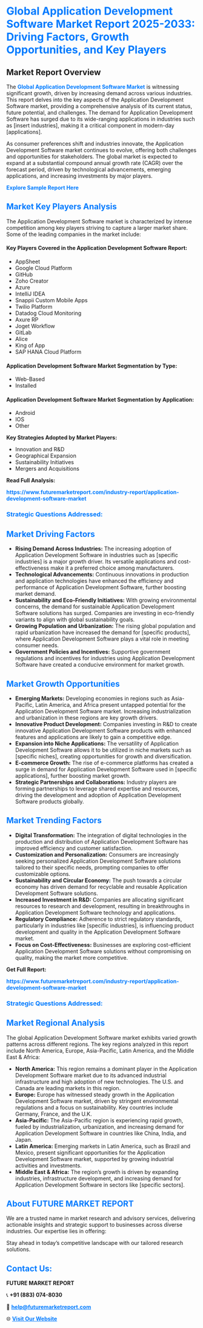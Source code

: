 <h1 style="color: #007BFF;">Global Application Development Software Market Report 2025-2033: Driving Factors, Growth Opportunities, and Key Players</h1>

<section id="overview">
<h2>Market Report Overview</h2>
<p>The <a href="https://www.futuremarketreport.com/industry-report/application-development-software-market" style="color: #007BFF; text-decoration: none;"><strong>Global Application Development Software Market</strong></a> is witnessing significant growth, driven by increasing demand across various industries. This report delves into the key aspects of the Application Development Software market, providing a comprehensive analysis of its current status, future potential, and challenges. The demand for Application Development Software has surged due to its wide-ranging applications in industries such as [insert industries], making it a critical component in modern-day [applications].</p>
<p>As consumer preferences shift and industries innovate, the Application Development Software market continues to evolve, offering both challenges and opportunities for stakeholders. The global market is expected to expand at a substantial compound annual growth rate (CAGR) over the forecast period, driven by technological advancements, emerging applications, and increasing investments by major players.</p>
</section>

<section id="overview">
<p><a href="https://www.futuremarketreport.com/request-sample/reportId=101724" style="color: #007BFF; text-decoration: none;"><strong>Explore Sample Report Here</strong></a></p>
</section>

<section id="key-players">
<h2 style="color: #007BFF;">Market Key Players Analysis</h2>
<p>The Application Development Software market is characterized by intense competition among key players striving to capture a larger market share. Some of the leading companies in the market include:</p>
<h4>Key Players Covered in the Application Development Software Report:</h4>
<ul><li>AppSheet</li><li>Google Cloud Platform</li><li>GitHub</li><li>Zoho Creator</li><li>Azure</li><li>IntelliJ IDEA</li><li>Snappii Custom Mobile Apps</li><li>Twilio Platform</li><li>Datadog Cloud Monitoring</li><li>Axure RP</li><li>Joget Workflow</li><li>GitLab</li><li>Alice</li><li>King of App</li><li>SAP HANA Cloud Platform</li></ul>
<h4>Application Development Software Market Segmentation by Type:</h4>
<ul><li>Web-Based</li><li>Installed</li></ul>

<h4>Application Development Software Market Segmentation by Application:</h4>
<ul><li>Android</li><li>IOS</li><li>Other</li></ul>
<p><strong>Key Strategies Adopted by Market Players:</strong></p>
<ul>
<li>Innovation and R&D</li>
<li>Geographical Expansion</li>
<li>Sustainability Initiatives</li>
<li>Mergers and Acquisitions</li>
</ul>
</section>

<section>
<p><strong>Read Full Analysis: </strong></p><a href="https://www.futuremarketreport.com/industry-report/application-development-software-market" style="color: #007BFF; text-decoration: none;"><strong>https://www.futuremarketreport.com/industry-report/application-development-software-market</strong></a>
<h3 style="color: #007BFF;">Strategic Questions Addressed:</h3>
</section>

<section id="driving-factors">
<h2 style="color: #007BFF;">Market Driving Factors</h2>
<ul>
<li><strong>Rising Demand Across Industries:</strong> The increasing adoption of Application Development Software in industries such as [specific industries] is a major growth driver. Its versatile applications and cost-effectiveness make it a preferred choice among manufacturers.</li>
<li><strong>Technological Advancements:</strong> Continuous innovations in production and application technologies have enhanced the efficiency and performance of Application Development Software, further boosting market demand.</li>
<li><strong>Sustainability and Eco-Friendly Initiatives:</strong> With growing environmental concerns, the demand for sustainable Application Development Software solutions has surged. Companies are investing in eco-friendly variants to align with global sustainability goals.</li>
<li><strong>Growing Population and Urbanization:</strong> The rising global population and rapid urbanization have increased the demand for [specific products], where Application Development Software plays a vital role in meeting consumer needs.</li>
<li><strong>Government Policies and Incentives:</strong> Supportive government regulations and incentives for industries using Application Development Software have created a conducive environment for market growth.</li>
</ul>
</section>

<section id="growth-opportunities">
<h2 style="color: #007BFF;">Market Growth Opportunities</h2>
<ul>
<li><strong>Emerging Markets:</strong> Developing economies in regions such as Asia-Pacific, Latin America, and Africa present untapped potential for the Application Development Software market. Increasing industrialization and urbanization in these regions are key growth drivers.</li>
<li><strong>Innovative Product Development:</strong> Companies investing in R&D to create innovative Application Development Software products with enhanced features and applications are likely to gain a competitive edge.</li>
<li><strong>Expansion into Niche Applications:</strong> The versatility of Application Development Software allows it to be utilized in niche markets such as [specific niches], creating opportunities for growth and diversification.</li>
<li><strong>E-commerce Growth:</strong> The rise of e-commerce platforms has created a surge in demand for Application Development Software used in [specific applications], further boosting market growth.</li>
<li><strong>Strategic Partnerships and Collaborations:</strong> Industry players are forming partnerships to leverage shared expertise and resources, driving the development and adoption of Application Development Software products globally.</li>
</ul>
</section>

<section id="trending-factors">
<h2 style="color: #007BFF;">Market Trending Factors</h2>
<ul>
<li><strong>Digital Transformation:</strong> The integration of digital technologies in the production and distribution of Application Development Software has improved efficiency and customer satisfaction.</li>
<li><strong>Customization and Personalization:</strong> Consumers are increasingly seeking personalized Application Development Software solutions tailored to their specific needs, prompting companies to offer customizable options.</li>
<li><strong>Sustainability and Circular Economy:</strong> The push towards a circular economy has driven demand for recyclable and reusable Application Development Software solutions.</li>
<li><strong>Increased Investment in R&D:</strong> Companies are allocating significant resources to research and development, resulting in breakthroughs in Application Development Software technology and applications.</li>
<li><strong>Regulatory Compliance:</strong> Adherence to strict regulatory standards, particularly in industries like [specific industries], is influencing product development and quality in the Application Development Software market.</li>
<li><strong>Focus on Cost-Effectiveness:</strong> Businesses are exploring cost-efficient Application Development Software solutions without compromising on quality, making the market more competitive.</li>
</ul>
</section>

<section>
<p><strong>Get Full Report: </strong></p><a href="https://www.futuremarketreport.com/industry-report/application-development-software-market" style="color: #007BFF; text-decoration: none;"><strong>https://www.futuremarketreport.com/industry-report/application-development-software-market</strong></a>
<h3 style="color: #007BFF;">Strategic Questions Addressed:</h3>
</section>


<section id="regional-analysis">
<h2 style="color: #007BFF;">Market Regional Analysis</h2>
<p>The global Application Development Software market exhibits varied growth patterns across different regions. The key regions analyzed in this report include North America, Europe, Asia-Pacific, Latin America, and the Middle East & Africa:</p>
<ul>
<li><strong>North America:</strong> This region remains a dominant player in the Application Development Software market due to its advanced industrial infrastructure and high adoption of new technologies. The U.S. and Canada are leading markets in this region.</li>
<li><strong>Europe:</strong> Europe has witnessed steady growth in the Application Development Software market, driven by stringent environmental regulations and a focus on sustainability. Key countries include Germany, France, and the U.K.</li>
<li><strong>Asia-Pacific:</strong> The Asia-Pacific region is experiencing rapid growth, fueled by industrialization, urbanization, and increasing demand for Application Development Software in countries like China, India, and Japan.</li>
<li><strong>Latin America:</strong> Emerging markets in Latin America, such as Brazil and Mexico, present significant opportunities for the Application Development Software market, supported by growing industrial activities and investments.</li>
<li><strong>Middle East & Africa:</strong> The region’s growth is driven by expanding industries, infrastructure development, and increasing demand for Application Development Software in sectors like [specific sectors].</li>
</ul>
</section>

<footer>
<h2 style="color: #007BFF;">About FUTURE MARKET REPORT</h2>
<p>We are a trusted name in market research and advisory services, delivering actionable insights and strategic support to businesses across diverse industries. Our expertise lies in offering:</p>

<p>Stay ahead in today’s competitive landscape with our tailored research solutions.</p>

<h2 style="color: #007BFF;">Contact Us:</h2>
<p><strong>FUTURE MARKET REPORT</strong></p>
<p>📞 <strong>+91 (883) 074-8030</strong></p>
<p>📧 <strong><a href="mailto:help@futuremarketreport.com" style="color: #007BFF;">help@futuremarketreport.com</a></strong></p>
<p>🌐 <strong><a href="https://www.futuremarketreport.com/" style="color: #007BFF;">Visit Our Website</a></strong></p>
</footer>